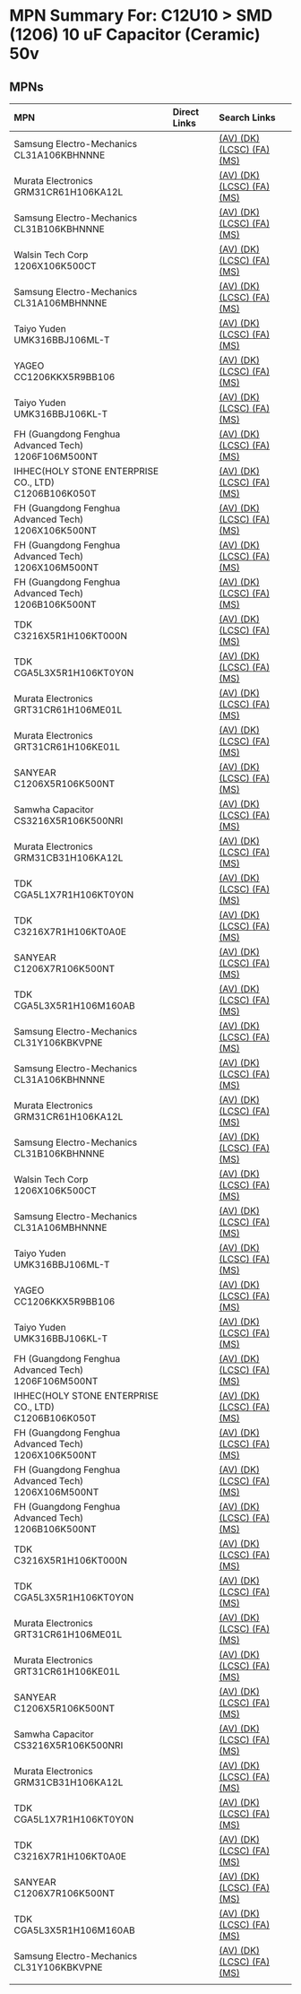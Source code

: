 



# MPN Summary For: C12U10 > SMD (1206) 10 uF Capacitor (Ceramic) 50v

## MPNs
  

|MPN|Direct Links|Search Links|
| :--- | :--- | :--- |
|Samsung Electro-Mechanics<br>CL31A106KBHNNNE||[(AV) ](https://www.avnet.com/shop/us/search/CL31A106KBHNNNE)[(DK) ](https://www.digikey.co.uk/en/products/result?s=CL31A106KBHNNNE)[(LCSC) ](https://www.lcsc.com/search?q=CL31A106KBHNNNE)[(FA) ](https://uk.farnell.com/search?st=CL31A106KBHNNNE)[(MS) ](https://www.mouser.com/c/?q=CL31A106KBHNNNE)|
|Murata Electronics<br>GRM31CR61H106KA12L||[(AV) ](https://www.avnet.com/shop/us/search/GRM31CR61H106KA12L)[(DK) ](https://www.digikey.co.uk/en/products/result?s=GRM31CR61H106KA12L)[(LCSC) ](https://www.lcsc.com/search?q=GRM31CR61H106KA12L)[(FA) ](https://uk.farnell.com/search?st=GRM31CR61H106KA12L)[(MS) ](https://www.mouser.com/c/?q=GRM31CR61H106KA12L)|
|Samsung Electro-Mechanics<br>CL31B106KBHNNNE||[(AV) ](https://www.avnet.com/shop/us/search/CL31B106KBHNNNE)[(DK) ](https://www.digikey.co.uk/en/products/result?s=CL31B106KBHNNNE)[(LCSC) ](https://www.lcsc.com/search?q=CL31B106KBHNNNE)[(FA) ](https://uk.farnell.com/search?st=CL31B106KBHNNNE)[(MS) ](https://www.mouser.com/c/?q=CL31B106KBHNNNE)|
|Walsin Tech Corp<br>1206X106K500CT||[(AV) ](https://www.avnet.com/shop/us/search/1206X106K500CT)[(DK) ](https://www.digikey.co.uk/en/products/result?s=1206X106K500CT)[(LCSC) ](https://www.lcsc.com/search?q=1206X106K500CT)[(FA) ](https://uk.farnell.com/search?st=1206X106K500CT)[(MS) ](https://www.mouser.com/c/?q=1206X106K500CT)|
|Samsung Electro-Mechanics<br>CL31A106MBHNNNE||[(AV) ](https://www.avnet.com/shop/us/search/CL31A106MBHNNNE)[(DK) ](https://www.digikey.co.uk/en/products/result?s=CL31A106MBHNNNE)[(LCSC) ](https://www.lcsc.com/search?q=CL31A106MBHNNNE)[(FA) ](https://uk.farnell.com/search?st=CL31A106MBHNNNE)[(MS) ](https://www.mouser.com/c/?q=CL31A106MBHNNNE)|
|Taiyo Yuden<br>UMK316BBJ106ML-T||[(AV) ](https://www.avnet.com/shop/us/search/UMK316BBJ106ML-T)[(DK) ](https://www.digikey.co.uk/en/products/result?s=UMK316BBJ106ML-T)[(LCSC) ](https://www.lcsc.com/search?q=UMK316BBJ106ML-T)[(FA) ](https://uk.farnell.com/search?st=UMK316BBJ106ML-T)[(MS) ](https://www.mouser.com/c/?q=UMK316BBJ106ML-T)|
|YAGEO<br>CC1206KKX5R9BB106||[(AV) ](https://www.avnet.com/shop/us/search/CC1206KKX5R9BB106)[(DK) ](https://www.digikey.co.uk/en/products/result?s=CC1206KKX5R9BB106)[(LCSC) ](https://www.lcsc.com/search?q=CC1206KKX5R9BB106)[(FA) ](https://uk.farnell.com/search?st=CC1206KKX5R9BB106)[(MS) ](https://www.mouser.com/c/?q=CC1206KKX5R9BB106)|
|Taiyo Yuden<br>UMK316BBJ106KL-T||[(AV) ](https://www.avnet.com/shop/us/search/UMK316BBJ106KL-T)[(DK) ](https://www.digikey.co.uk/en/products/result?s=UMK316BBJ106KL-T)[(LCSC) ](https://www.lcsc.com/search?q=UMK316BBJ106KL-T)[(FA) ](https://uk.farnell.com/search?st=UMK316BBJ106KL-T)[(MS) ](https://www.mouser.com/c/?q=UMK316BBJ106KL-T)|
|FH (Guangdong Fenghua Advanced Tech)<br>1206F106M500NT||[(AV) ](https://www.avnet.com/shop/us/search/1206F106M500NT)[(DK) ](https://www.digikey.co.uk/en/products/result?s=1206F106M500NT)[(LCSC) ](https://www.lcsc.com/search?q=1206F106M500NT)[(FA) ](https://uk.farnell.com/search?st=1206F106M500NT)[(MS) ](https://www.mouser.com/c/?q=1206F106M500NT)|
|IHHEC(HOLY STONE ENTERPRISE CO., LTD)<br>C1206B106K050T||[(AV) ](https://www.avnet.com/shop/us/search/C1206B106K050T)[(DK) ](https://www.digikey.co.uk/en/products/result?s=C1206B106K050T)[(LCSC) ](https://www.lcsc.com/search?q=C1206B106K050T)[(FA) ](https://uk.farnell.com/search?st=C1206B106K050T)[(MS) ](https://www.mouser.com/c/?q=C1206B106K050T)|
|FH (Guangdong Fenghua Advanced Tech)<br>1206X106K500NT||[(AV) ](https://www.avnet.com/shop/us/search/1206X106K500NT)[(DK) ](https://www.digikey.co.uk/en/products/result?s=1206X106K500NT)[(LCSC) ](https://www.lcsc.com/search?q=1206X106K500NT)[(FA) ](https://uk.farnell.com/search?st=1206X106K500NT)[(MS) ](https://www.mouser.com/c/?q=1206X106K500NT)|
|FH (Guangdong Fenghua Advanced Tech)<br>1206X106M500NT||[(AV) ](https://www.avnet.com/shop/us/search/1206X106M500NT)[(DK) ](https://www.digikey.co.uk/en/products/result?s=1206X106M500NT)[(LCSC) ](https://www.lcsc.com/search?q=1206X106M500NT)[(FA) ](https://uk.farnell.com/search?st=1206X106M500NT)[(MS) ](https://www.mouser.com/c/?q=1206X106M500NT)|
|FH (Guangdong Fenghua Advanced Tech)<br>1206B106K500NT||[(AV) ](https://www.avnet.com/shop/us/search/1206B106K500NT)[(DK) ](https://www.digikey.co.uk/en/products/result?s=1206B106K500NT)[(LCSC) ](https://www.lcsc.com/search?q=1206B106K500NT)[(FA) ](https://uk.farnell.com/search?st=1206B106K500NT)[(MS) ](https://www.mouser.com/c/?q=1206B106K500NT)|
|TDK<br>C3216X5R1H106KT000N||[(AV) ](https://www.avnet.com/shop/us/search/C3216X5R1H106KT000N)[(DK) ](https://www.digikey.co.uk/en/products/result?s=C3216X5R1H106KT000N)[(LCSC) ](https://www.lcsc.com/search?q=C3216X5R1H106KT000N)[(FA) ](https://uk.farnell.com/search?st=C3216X5R1H106KT000N)[(MS) ](https://www.mouser.com/c/?q=C3216X5R1H106KT000N)|
|TDK<br>CGA5L3X5R1H106KT0Y0N||[(AV) ](https://www.avnet.com/shop/us/search/CGA5L3X5R1H106KT0Y0N)[(DK) ](https://www.digikey.co.uk/en/products/result?s=CGA5L3X5R1H106KT0Y0N)[(LCSC) ](https://www.lcsc.com/search?q=CGA5L3X5R1H106KT0Y0N)[(FA) ](https://uk.farnell.com/search?st=CGA5L3X5R1H106KT0Y0N)[(MS) ](https://www.mouser.com/c/?q=CGA5L3X5R1H106KT0Y0N)|
|Murata Electronics<br>GRT31CR61H106ME01L||[(AV) ](https://www.avnet.com/shop/us/search/GRT31CR61H106ME01L)[(DK) ](https://www.digikey.co.uk/en/products/result?s=GRT31CR61H106ME01L)[(LCSC) ](https://www.lcsc.com/search?q=GRT31CR61H106ME01L)[(FA) ](https://uk.farnell.com/search?st=GRT31CR61H106ME01L)[(MS) ](https://www.mouser.com/c/?q=GRT31CR61H106ME01L)|
|Murata Electronics<br>GRT31CR61H106KE01L||[(AV) ](https://www.avnet.com/shop/us/search/GRT31CR61H106KE01L)[(DK) ](https://www.digikey.co.uk/en/products/result?s=GRT31CR61H106KE01L)[(LCSC) ](https://www.lcsc.com/search?q=GRT31CR61H106KE01L)[(FA) ](https://uk.farnell.com/search?st=GRT31CR61H106KE01L)[(MS) ](https://www.mouser.com/c/?q=GRT31CR61H106KE01L)|
|SANYEAR<br>C1206X5R106K500NT||[(AV) ](https://www.avnet.com/shop/us/search/C1206X5R106K500NT)[(DK) ](https://www.digikey.co.uk/en/products/result?s=C1206X5R106K500NT)[(LCSC) ](https://www.lcsc.com/search?q=C1206X5R106K500NT)[(FA) ](https://uk.farnell.com/search?st=C1206X5R106K500NT)[(MS) ](https://www.mouser.com/c/?q=C1206X5R106K500NT)|
|Samwha Capacitor<br>CS3216X5R106K500NRI||[(AV) ](https://www.avnet.com/shop/us/search/CS3216X5R106K500NRI)[(DK) ](https://www.digikey.co.uk/en/products/result?s=CS3216X5R106K500NRI)[(LCSC) ](https://www.lcsc.com/search?q=CS3216X5R106K500NRI)[(FA) ](https://uk.farnell.com/search?st=CS3216X5R106K500NRI)[(MS) ](https://www.mouser.com/c/?q=CS3216X5R106K500NRI)|
|Murata Electronics<br>GRM31CB31H106KA12L||[(AV) ](https://www.avnet.com/shop/us/search/GRM31CB31H106KA12L)[(DK) ](https://www.digikey.co.uk/en/products/result?s=GRM31CB31H106KA12L)[(LCSC) ](https://www.lcsc.com/search?q=GRM31CB31H106KA12L)[(FA) ](https://uk.farnell.com/search?st=GRM31CB31H106KA12L)[(MS) ](https://www.mouser.com/c/?q=GRM31CB31H106KA12L)|
|TDK<br>CGA5L1X7R1H106KT0Y0N||[(AV) ](https://www.avnet.com/shop/us/search/CGA5L1X7R1H106KT0Y0N)[(DK) ](https://www.digikey.co.uk/en/products/result?s=CGA5L1X7R1H106KT0Y0N)[(LCSC) ](https://www.lcsc.com/search?q=CGA5L1X7R1H106KT0Y0N)[(FA) ](https://uk.farnell.com/search?st=CGA5L1X7R1H106KT0Y0N)[(MS) ](https://www.mouser.com/c/?q=CGA5L1X7R1H106KT0Y0N)|
|TDK<br>C3216X7R1H106KT0A0E||[(AV) ](https://www.avnet.com/shop/us/search/C3216X7R1H106KT0A0E)[(DK) ](https://www.digikey.co.uk/en/products/result?s=C3216X7R1H106KT0A0E)[(LCSC) ](https://www.lcsc.com/search?q=C3216X7R1H106KT0A0E)[(FA) ](https://uk.farnell.com/search?st=C3216X7R1H106KT0A0E)[(MS) ](https://www.mouser.com/c/?q=C3216X7R1H106KT0A0E)|
|SANYEAR<br>C1206X7R106K500NT||[(AV) ](https://www.avnet.com/shop/us/search/C1206X7R106K500NT)[(DK) ](https://www.digikey.co.uk/en/products/result?s=C1206X7R106K500NT)[(LCSC) ](https://www.lcsc.com/search?q=C1206X7R106K500NT)[(FA) ](https://uk.farnell.com/search?st=C1206X7R106K500NT)[(MS) ](https://www.mouser.com/c/?q=C1206X7R106K500NT)|
|TDK<br>CGA5L3X5R1H106M160AB||[(AV) ](https://www.avnet.com/shop/us/search/CGA5L3X5R1H106M160AB)[(DK) ](https://www.digikey.co.uk/en/products/result?s=CGA5L3X5R1H106M160AB)[(LCSC) ](https://www.lcsc.com/search?q=CGA5L3X5R1H106M160AB)[(FA) ](https://uk.farnell.com/search?st=CGA5L3X5R1H106M160AB)[(MS) ](https://www.mouser.com/c/?q=CGA5L3X5R1H106M160AB)|
|Samsung Electro-Mechanics<br>CL31Y106KBKVPNE||[(AV) ](https://www.avnet.com/shop/us/search/CL31Y106KBKVPNE)[(DK) ](https://www.digikey.co.uk/en/products/result?s=CL31Y106KBKVPNE)[(LCSC) ](https://www.lcsc.com/search?q=CL31Y106KBKVPNE)[(FA) ](https://uk.farnell.com/search?st=CL31Y106KBKVPNE)[(MS) ](https://www.mouser.com/c/?q=CL31Y106KBKVPNE)|
|Samsung Electro-Mechanics<br>CL31A106KBHNNNE||[(AV) ](https://www.avnet.com/shop/us/search/CL31A106KBHNNNE)[(DK) ](https://www.digikey.co.uk/en/products/result?s=CL31A106KBHNNNE)[(LCSC) ](https://www.lcsc.com/search?q=CL31A106KBHNNNE)[(FA) ](https://uk.farnell.com/search?st=CL31A106KBHNNNE)[(MS) ](https://www.mouser.com/c/?q=CL31A106KBHNNNE)|
|Murata Electronics<br>GRM31CR61H106KA12L||[(AV) ](https://www.avnet.com/shop/us/search/GRM31CR61H106KA12L)[(DK) ](https://www.digikey.co.uk/en/products/result?s=GRM31CR61H106KA12L)[(LCSC) ](https://www.lcsc.com/search?q=GRM31CR61H106KA12L)[(FA) ](https://uk.farnell.com/search?st=GRM31CR61H106KA12L)[(MS) ](https://www.mouser.com/c/?q=GRM31CR61H106KA12L)|
|Samsung Electro-Mechanics<br>CL31B106KBHNNNE||[(AV) ](https://www.avnet.com/shop/us/search/CL31B106KBHNNNE)[(DK) ](https://www.digikey.co.uk/en/products/result?s=CL31B106KBHNNNE)[(LCSC) ](https://www.lcsc.com/search?q=CL31B106KBHNNNE)[(FA) ](https://uk.farnell.com/search?st=CL31B106KBHNNNE)[(MS) ](https://www.mouser.com/c/?q=CL31B106KBHNNNE)|
|Walsin Tech Corp<br>1206X106K500CT||[(AV) ](https://www.avnet.com/shop/us/search/1206X106K500CT)[(DK) ](https://www.digikey.co.uk/en/products/result?s=1206X106K500CT)[(LCSC) ](https://www.lcsc.com/search?q=1206X106K500CT)[(FA) ](https://uk.farnell.com/search?st=1206X106K500CT)[(MS) ](https://www.mouser.com/c/?q=1206X106K500CT)|
|Samsung Electro-Mechanics<br>CL31A106MBHNNNE||[(AV) ](https://www.avnet.com/shop/us/search/CL31A106MBHNNNE)[(DK) ](https://www.digikey.co.uk/en/products/result?s=CL31A106MBHNNNE)[(LCSC) ](https://www.lcsc.com/search?q=CL31A106MBHNNNE)[(FA) ](https://uk.farnell.com/search?st=CL31A106MBHNNNE)[(MS) ](https://www.mouser.com/c/?q=CL31A106MBHNNNE)|
|Taiyo Yuden<br>UMK316BBJ106ML-T||[(AV) ](https://www.avnet.com/shop/us/search/UMK316BBJ106ML-T)[(DK) ](https://www.digikey.co.uk/en/products/result?s=UMK316BBJ106ML-T)[(LCSC) ](https://www.lcsc.com/search?q=UMK316BBJ106ML-T)[(FA) ](https://uk.farnell.com/search?st=UMK316BBJ106ML-T)[(MS) ](https://www.mouser.com/c/?q=UMK316BBJ106ML-T)|
|YAGEO<br>CC1206KKX5R9BB106||[(AV) ](https://www.avnet.com/shop/us/search/CC1206KKX5R9BB106)[(DK) ](https://www.digikey.co.uk/en/products/result?s=CC1206KKX5R9BB106)[(LCSC) ](https://www.lcsc.com/search?q=CC1206KKX5R9BB106)[(FA) ](https://uk.farnell.com/search?st=CC1206KKX5R9BB106)[(MS) ](https://www.mouser.com/c/?q=CC1206KKX5R9BB106)|
|Taiyo Yuden<br>UMK316BBJ106KL-T||[(AV) ](https://www.avnet.com/shop/us/search/UMK316BBJ106KL-T)[(DK) ](https://www.digikey.co.uk/en/products/result?s=UMK316BBJ106KL-T)[(LCSC) ](https://www.lcsc.com/search?q=UMK316BBJ106KL-T)[(FA) ](https://uk.farnell.com/search?st=UMK316BBJ106KL-T)[(MS) ](https://www.mouser.com/c/?q=UMK316BBJ106KL-T)|
|FH (Guangdong Fenghua Advanced Tech)<br>1206F106M500NT||[(AV) ](https://www.avnet.com/shop/us/search/1206F106M500NT)[(DK) ](https://www.digikey.co.uk/en/products/result?s=1206F106M500NT)[(LCSC) ](https://www.lcsc.com/search?q=1206F106M500NT)[(FA) ](https://uk.farnell.com/search?st=1206F106M500NT)[(MS) ](https://www.mouser.com/c/?q=1206F106M500NT)|
|IHHEC(HOLY STONE ENTERPRISE CO., LTD)<br>C1206B106K050T||[(AV) ](https://www.avnet.com/shop/us/search/C1206B106K050T)[(DK) ](https://www.digikey.co.uk/en/products/result?s=C1206B106K050T)[(LCSC) ](https://www.lcsc.com/search?q=C1206B106K050T)[(FA) ](https://uk.farnell.com/search?st=C1206B106K050T)[(MS) ](https://www.mouser.com/c/?q=C1206B106K050T)|
|FH (Guangdong Fenghua Advanced Tech)<br>1206X106K500NT||[(AV) ](https://www.avnet.com/shop/us/search/1206X106K500NT)[(DK) ](https://www.digikey.co.uk/en/products/result?s=1206X106K500NT)[(LCSC) ](https://www.lcsc.com/search?q=1206X106K500NT)[(FA) ](https://uk.farnell.com/search?st=1206X106K500NT)[(MS) ](https://www.mouser.com/c/?q=1206X106K500NT)|
|FH (Guangdong Fenghua Advanced Tech)<br>1206X106M500NT||[(AV) ](https://www.avnet.com/shop/us/search/1206X106M500NT)[(DK) ](https://www.digikey.co.uk/en/products/result?s=1206X106M500NT)[(LCSC) ](https://www.lcsc.com/search?q=1206X106M500NT)[(FA) ](https://uk.farnell.com/search?st=1206X106M500NT)[(MS) ](https://www.mouser.com/c/?q=1206X106M500NT)|
|FH (Guangdong Fenghua Advanced Tech)<br>1206B106K500NT||[(AV) ](https://www.avnet.com/shop/us/search/1206B106K500NT)[(DK) ](https://www.digikey.co.uk/en/products/result?s=1206B106K500NT)[(LCSC) ](https://www.lcsc.com/search?q=1206B106K500NT)[(FA) ](https://uk.farnell.com/search?st=1206B106K500NT)[(MS) ](https://www.mouser.com/c/?q=1206B106K500NT)|
|TDK<br>C3216X5R1H106KT000N||[(AV) ](https://www.avnet.com/shop/us/search/C3216X5R1H106KT000N)[(DK) ](https://www.digikey.co.uk/en/products/result?s=C3216X5R1H106KT000N)[(LCSC) ](https://www.lcsc.com/search?q=C3216X5R1H106KT000N)[(FA) ](https://uk.farnell.com/search?st=C3216X5R1H106KT000N)[(MS) ](https://www.mouser.com/c/?q=C3216X5R1H106KT000N)|
|TDK<br>CGA5L3X5R1H106KT0Y0N||[(AV) ](https://www.avnet.com/shop/us/search/CGA5L3X5R1H106KT0Y0N)[(DK) ](https://www.digikey.co.uk/en/products/result?s=CGA5L3X5R1H106KT0Y0N)[(LCSC) ](https://www.lcsc.com/search?q=CGA5L3X5R1H106KT0Y0N)[(FA) ](https://uk.farnell.com/search?st=CGA5L3X5R1H106KT0Y0N)[(MS) ](https://www.mouser.com/c/?q=CGA5L3X5R1H106KT0Y0N)|
|Murata Electronics<br>GRT31CR61H106ME01L||[(AV) ](https://www.avnet.com/shop/us/search/GRT31CR61H106ME01L)[(DK) ](https://www.digikey.co.uk/en/products/result?s=GRT31CR61H106ME01L)[(LCSC) ](https://www.lcsc.com/search?q=GRT31CR61H106ME01L)[(FA) ](https://uk.farnell.com/search?st=GRT31CR61H106ME01L)[(MS) ](https://www.mouser.com/c/?q=GRT31CR61H106ME01L)|
|Murata Electronics<br>GRT31CR61H106KE01L||[(AV) ](https://www.avnet.com/shop/us/search/GRT31CR61H106KE01L)[(DK) ](https://www.digikey.co.uk/en/products/result?s=GRT31CR61H106KE01L)[(LCSC) ](https://www.lcsc.com/search?q=GRT31CR61H106KE01L)[(FA) ](https://uk.farnell.com/search?st=GRT31CR61H106KE01L)[(MS) ](https://www.mouser.com/c/?q=GRT31CR61H106KE01L)|
|SANYEAR<br>C1206X5R106K500NT||[(AV) ](https://www.avnet.com/shop/us/search/C1206X5R106K500NT)[(DK) ](https://www.digikey.co.uk/en/products/result?s=C1206X5R106K500NT)[(LCSC) ](https://www.lcsc.com/search?q=C1206X5R106K500NT)[(FA) ](https://uk.farnell.com/search?st=C1206X5R106K500NT)[(MS) ](https://www.mouser.com/c/?q=C1206X5R106K500NT)|
|Samwha Capacitor<br>CS3216X5R106K500NRI||[(AV) ](https://www.avnet.com/shop/us/search/CS3216X5R106K500NRI)[(DK) ](https://www.digikey.co.uk/en/products/result?s=CS3216X5R106K500NRI)[(LCSC) ](https://www.lcsc.com/search?q=CS3216X5R106K500NRI)[(FA) ](https://uk.farnell.com/search?st=CS3216X5R106K500NRI)[(MS) ](https://www.mouser.com/c/?q=CS3216X5R106K500NRI)|
|Murata Electronics<br>GRM31CB31H106KA12L||[(AV) ](https://www.avnet.com/shop/us/search/GRM31CB31H106KA12L)[(DK) ](https://www.digikey.co.uk/en/products/result?s=GRM31CB31H106KA12L)[(LCSC) ](https://www.lcsc.com/search?q=GRM31CB31H106KA12L)[(FA) ](https://uk.farnell.com/search?st=GRM31CB31H106KA12L)[(MS) ](https://www.mouser.com/c/?q=GRM31CB31H106KA12L)|
|TDK<br>CGA5L1X7R1H106KT0Y0N||[(AV) ](https://www.avnet.com/shop/us/search/CGA5L1X7R1H106KT0Y0N)[(DK) ](https://www.digikey.co.uk/en/products/result?s=CGA5L1X7R1H106KT0Y0N)[(LCSC) ](https://www.lcsc.com/search?q=CGA5L1X7R1H106KT0Y0N)[(FA) ](https://uk.farnell.com/search?st=CGA5L1X7R1H106KT0Y0N)[(MS) ](https://www.mouser.com/c/?q=CGA5L1X7R1H106KT0Y0N)|
|TDK<br>C3216X7R1H106KT0A0E||[(AV) ](https://www.avnet.com/shop/us/search/C3216X7R1H106KT0A0E)[(DK) ](https://www.digikey.co.uk/en/products/result?s=C3216X7R1H106KT0A0E)[(LCSC) ](https://www.lcsc.com/search?q=C3216X7R1H106KT0A0E)[(FA) ](https://uk.farnell.com/search?st=C3216X7R1H106KT0A0E)[(MS) ](https://www.mouser.com/c/?q=C3216X7R1H106KT0A0E)|
|SANYEAR<br>C1206X7R106K500NT||[(AV) ](https://www.avnet.com/shop/us/search/C1206X7R106K500NT)[(DK) ](https://www.digikey.co.uk/en/products/result?s=C1206X7R106K500NT)[(LCSC) ](https://www.lcsc.com/search?q=C1206X7R106K500NT)[(FA) ](https://uk.farnell.com/search?st=C1206X7R106K500NT)[(MS) ](https://www.mouser.com/c/?q=C1206X7R106K500NT)|
|TDK<br>CGA5L3X5R1H106M160AB||[(AV) ](https://www.avnet.com/shop/us/search/CGA5L3X5R1H106M160AB)[(DK) ](https://www.digikey.co.uk/en/products/result?s=CGA5L3X5R1H106M160AB)[(LCSC) ](https://www.lcsc.com/search?q=CGA5L3X5R1H106M160AB)[(FA) ](https://uk.farnell.com/search?st=CGA5L3X5R1H106M160AB)[(MS) ](https://www.mouser.com/c/?q=CGA5L3X5R1H106M160AB)|
|Samsung Electro-Mechanics<br>CL31Y106KBKVPNE||[(AV) ](https://www.avnet.com/shop/us/search/CL31Y106KBKVPNE)[(DK) ](https://www.digikey.co.uk/en/products/result?s=CL31Y106KBKVPNE)[(LCSC) ](https://www.lcsc.com/search?q=CL31Y106KBKVPNE)[(FA) ](https://uk.farnell.com/search?st=CL31Y106KBKVPNE)[(MS) ](https://www.mouser.com/c/?q=CL31Y106KBKVPNE)|
||||
